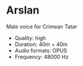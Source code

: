 # Arslan

Male voice for Crimean Tatar

- Quality: high
- Duration: 40m + 40m
- Audio formats: OPUS
- Frequency: 48000 Hz
